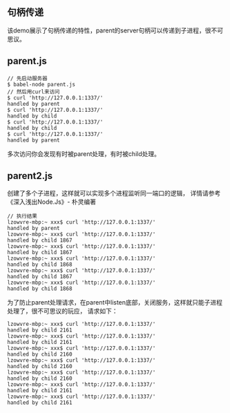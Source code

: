 ## 句柄传递

该demo展示了句柄传递的特性，parent的server句柄可以传递到子进程，很不可思议。

## parent.js

```
// 先启动服务器
$ babel-node parent.js
// 然后用curl来访问
$ curl 'http://127.0.0.1:1337/'
handled by parent
$ curl 'http://127.0.0.1:1337/'
handled by child
$ curl 'http://127.0.0.1:1337/'
handled by child
$ curl 'http://127.0.0.1:1337/'
handled by parent
```

多次访问你会发现有时被parent处理，有时被child处理。

## parent2.js

创建了多个子进程，这样就可以实现多个进程监听同一端口的逻辑， 详情请参考《深入浅出Node.Js》- 朴灵编著

```
// 执行结果
lzowvre-mbp:~ xxx$ curl 'http://127.0.0.1:1337/'
handled by parent
lzowvre-mbp:~ xxx$ curl 'http://127.0.0.1:1337/'
handled by child 1867 
lzowvre-mbp:~ xxx$ curl 'http://127.0.0.1:1337/'
handled by child 1867 
lzowvre-mbp:~ xxx$ curl 'http://127.0.0.1:1337/'
handled by child 1868 
lzowvre-mbp:~ xxx$ curl 'http://127.0.0.1:1337/'
handled by child 1867 
lzowvre-mbp:~ xxx$ curl 'http://127.0.0.1:1337/'
handled by child 1868 
```

为了防止parent处理请求，在parent中listen底部，关闭服务，这样就只能子进程处理了，很不可思议的玩应，
请求如下：

```
lzowvre-mbp:~ xxx$ curl 'http://127.0.0.1:1337/'
handled by child 2161 
lzowvre-mbp:~ xxx$ curl 'http://127.0.0.1:1337/'
handled by child 2161 
lzowvre-mbp:~ xxx$ curl 'http://127.0.0.1:1337/'
handled by child 2160 
lzowvre-mbp:~ xxx$ curl 'http://127.0.0.1:1337/'
handled by child 2160 
lzowvre-mbp:~ xxx$ curl 'http://127.0.0.1:1337/'
handled by child 2160 
lzowvre-mbp:~ xxx$ curl 'http://127.0.0.1:1337/'
handled by child 2161 
lzowvre-mbp:~ xxx$ curl 'http://127.0.0.1:1337/'
handled by child 2161 
```